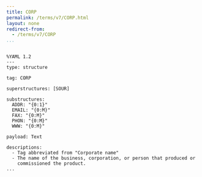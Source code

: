 ```yaml
---
title: CORP
permalink: /terms/v7/CORP.html
layout: none
redirect-from:
  - /terms/v7/CORP
...
```


```

%YAML 1.2
---
type: structure

tag: CORP

superstructures: [SOUR]

substructures:
  ADDR: "{0:1}"
  EMAIL: "{0:M}"
  FAX: "{0:M}"
  PHON: "{0:M}"
  WWW: "{0:M}"

payload: Text

descriptions:
  - Tag abbreviated from "Corporate name"
  - The name of the business, corporation, or person that produced or
    commissioned the product.
...

```